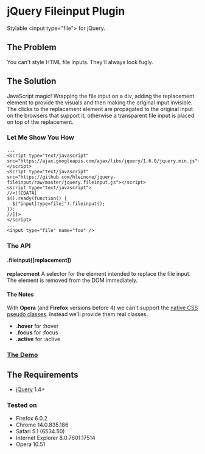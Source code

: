 # jQuery Fileinput Plugin
Stylable &lt;input type="file"&gt; for jQuery.

## The Problem
You can't style HTML file inputs. They'll always look fugly.

## The Solution
JavaScript magic! Wrapping the file input on a div, adding the replacement element to provide the visuals and then making the original input invisible. The clicks to the replacement element are propagated to the original input on the browsers that support it, otherwise a transparent file input is placed on top of the replacement.

### Let Me Show You How

    ...
    <script type="text/javascript" src="https://ajax.googleapis.com/ajax/libs/jquery/1.6.0/jquery.min.js"></script>
    <script type="text/javascript" src="https://github.com/hleinone/jquery-fileinput/raw/master/jquery.fileinput.js"></script>
    <script type="text/javascript">
    //<![CDATA[
    $().ready(function() {
      $("input[type=file]").fileinput();
    });
    //]]>
    </script>
    ...
    <input type="file" name="foo" />

### The API

#### .fileinput([replacement])

**replacement** A selector for the element intended to replace the file input. The element is removed from the DOM immediately.

#### The Notes

With **Opera** (and **Firefox** versions before 4) we can't support the [native CSS pseudo classes](http://www.w3schools.com/css/css_pseudo_classes.asp). Instead we'll provide them real classes.

* **.hover** for :hover
* **.focus** for :focus
* **.active** for :active

### [The Demo](http://jsfiddle.net/hleinone/UF4nr/)

## The Requirements

* [jQuery](http://jquery.com/) 1.4+

### Tested on

* Firefox 6.0.2
* Chrome 14.0.835.186
* Safari 5.1 (6534.50)
* Internet Explorer 8.0.7601.17514
* Opera 10.51